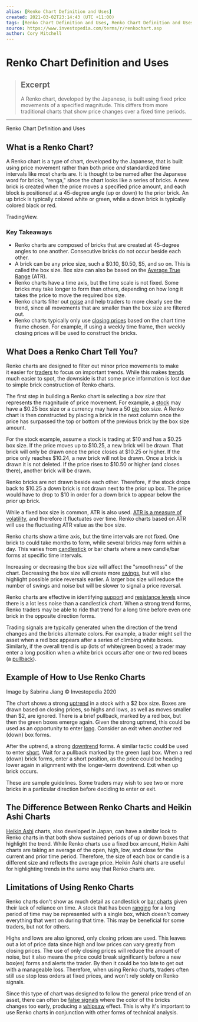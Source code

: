 ```yaml
---
alias: [Renko Chart Definition and Uses]
created: 2021-03-02T23:14:43 (UTC +11:00)
tags: [Renko Chart Definition and Uses, Renko Chart Definition and Uses]
source: https://www.investopedia.com/terms/r/renkochart.asp
author: Cory Mitchell
---
```


# Renko Chart Definition and Uses

> ## Excerpt
> A Renko chart, developed by the Japanese, is built using fixed price movements of a specified magnitude. This differs from more traditional charts that show price changes over a fixed time periods.

---

Renko Chart Definition and Uses
## What is a Renko Chart?

A Renko chart is a type of chart, developed by the Japanese, that is built using price movement rather than both price _and_ standardized time intervals like most charts are. It is thought to be named after the Japanese word for bricks, "renga," since the chart looks like a series of bricks. A new brick is created when the price moves a specified price amount, and each block is positioned at a 45-degree angle (up or down) to the prior brick. An up brick is typically colored white or green, while a down brick is typically colored black or red.

TradingView.

### Key Takeaways

-   Renko charts are composed of bricks that are created at 45-degree angles to one another. Consecutive bricks do not occur beside each other.
-   A brick can be any price size, such a $0.10, $0.50, $5, and so on. This is called the box size. Box size can also be based on the [Average True Range](https://www.investopedia.com/terms/a/atr.asp) (ATR).
-   Renko charts have a time axis, but the time scale is not fixed. Some bricks may take longer to form than others, depending on how long it takes the price to move the required box size.
-   Renko charts filter out [noise](https://www.investopedia.com/terms/n/noise.asp) and help traders to more clearly see the trend, since all movements that are smaller than the box size are filtered out.
-   Renko charts typically only use [closing prices](https://www.investopedia.com/terms/c/closingprice.asp) based on the chart time frame chosen. For example, if using a weekly time frame, then weekly closing prices will be used to construct the bricks.

## What Does a Renko Chart Tell You?

Renko charts are designed to filter out minor price movements to make it easier for [traders](https://www.investopedia.com/terms/t/trader.asp) to focus on important trends. While this makes [trends](https://www.investopedia.com/terms/t/trend.asp) much easier to spot, the downside is that some price information is lost due to simple brick construction of Renko charts.

The first step in building a Renko chart is selecting a _box size_ that represents the magnitude of price movement. For example, a [stock](https://www.investopedia.com/terms/s/stock.asp) may have a $0.25 box size or a currency may have a 50 [pip](https://www.investopedia.com/terms/p/pip.asp) box size. A Renko chart is then constructed by placing a brick in the next column once the price has surpassed the top or bottom of the previous brick by the box size amount.

For the stock example, assume a stock is trading at $10 and has a $0.25 box size. If the price moves up to $10.25, a new brick will be drawn. That brick will only be drawn once the price closes at $10.25 or higher. If the price only reaches $10.24, a new brick will not be drawn. Once a brick is drawn it is not deleted. If the price rises to $10.50 or higher (and closes there), another brick will be drawn.

Renko bricks are not drawn beside each other. Therefore, if the stock drops back to $10.25 a down brick is not drawn next to the prior up box. The price would have to drop to $10 in order for a down brick to appear below the prior up brick.

While a fixed box size is common, ATR is also used. [ATR is a measure of volatility](https://www.investopedia.com/articles/trading/08/average-true-range.asp), and therefore it fluctuates over time. Renko charts based on ATR will use the fluctuating ATR value as the box size.

Renko charts show a time axis, but the time intervals are not fixed. One brick to could take months to form, while several bricks may form within a day. This varies from [candlestick](https://www.investopedia.com/terms/c/candlestick.asp) or bar charts where a new candle/bar forms at specific time intervals.

Increasing or decreasing the box size will affect the "smoothness" of the chart. Decreasing the box size will create more [swings](https://www.investopedia.com/terms/s/swing.asp), but will also highlight possible price reversals earlier. A larger box size will reduce the number of swings and noise but will be slower to signal a price reversal.

Renko charts are effective in identifying [support](https://www.investopedia.com/terms/s/support.asp) and [resistance levels](https://www.investopedia.com/terms/r/resistance.asp) since there is a lot less noise than a candlestick chart. When a strong trend forms, Renko traders may be able to ride that trend for a long time before even one brick in the opposite direction forms.

Trading signals are typically generated when the direction of the trend changes and the bricks alternate colors. For example, a trader might sell the asset when a red box appears after a series of climbing white boxes. Similarly, if the overall trend is up (lots of white/green boxes) a trader may enter a long position when a white brick occurs after one or two red boxes (a [pullback](https://www.investopedia.com/terms/p/pullback.asp)).

## Example of How to Use Renko Charts

Image by Sabrina Jiang © Investopedia 2020

The chart shows a strong [uptrend](https://www.investopedia.com/terms/u/uptrend.asp) in a stock with a $2 box size. Boxes are drawn based on closing prices, so highs and lows, as well as moves smaller than $2, are ignored. There is a brief pullback, marked by a red box, but then the green boxes emerge again. Given the strong uptrend, this could be used as an opportunity to enter [long](https://www.investopedia.com/terms/l/long.asp). Consider an exit when another red (down) box forms.

After the uptrend, a strong [downtrend](https://www.investopedia.com/terms/d/downtrend.asp) forms. A similar tactic could be used to enter [short](https://www.investopedia.com/terms/s/short.asp). Wait for a pullback marked by the green (up) box. When a red (down) brick forms, enter a short position, as the price could be heading lower again in alignment with the longer-term downtrend. Exit when up brick occurs.

These are sample guidelines. Some traders may wish to see two or more bricks in a particular direction before deciding to enter or exit.

## The Difference Between Renko Charts and Heikin Ashi Charts

[Heikin Ashi](https://www.investopedia.com/trading/heikin-ashi-better-candlestick/) charts, also developed in Japan, can have a similar look to Renko charts in that both show sustained periods of up or down boxes that highlight the trend. While Renko charts use a fixed box amount, Heikin Ashi charts are taking an average of the open, high, low, and close for the current and prior time period. Therefore, the size of each box or candle is a different size and reflects the average price. Heikin Ashi charts are useful for highlighting trends in the same way that Renko charts are.

## Limitations of Using Renko Charts

Renko charts don't show as much detail as candlestick or [bar charts](https://www.investopedia.com/terms/b/barchart.asp) given their lack of reliance on time. A stock that has been [ranging](https://www.investopedia.com/terms/r/rangeboundtrading.asp) for a long period of time may be represented with a single box, which doesn't convey everything that went on during that time. This may be beneficial for some traders, but not for others.

Highs and lows are also ignored, only closing prices are used. This leaves out a lot of price data since high and low prices can vary greatly from closing prices. The use of only closing prices will reduce the amount of noise, but it also means the price could break significantly before a new box(es) forms and alerts the trader. By then it could be too late to get out with a manageable loss. Therefore, when using Renko charts, traders often still use stop loss orders at fixed prices, and won't rely solely on Renko signals.

Since this type of chart was designed to follow the general price trend of an asset, there can often be [false signals](https://www.investopedia.com/terms/f/false-signal.asp) where the color of the bricks changes too early, producing a [whipsaw](https://www.investopedia.com/terms/w/whipsaw.asp) effect. This is why it's important to use Renko charts in conjunction with other forms of technical analysis.
